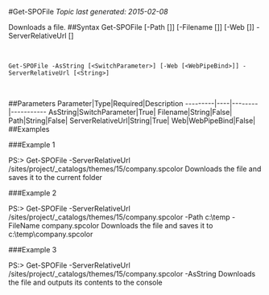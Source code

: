 #Get-SPOFile
*Topic last generated: 2015-02-08*

Downloads a file.
##Syntax
    Get-SPOFile [-Path [<String>]] [-Filename [<String>]] [-Web [<WebPipeBind>]] -ServerRelativeUrl [<String>]

&nbsp;

    Get-SPOFile -AsString [<SwitchParameter>] [-Web [<WebPipeBind>]] -ServerRelativeUrl [<String>]

&nbsp;

##Parameters
Parameter|Type|Required|Description
---------|----|--------|-----------
AsString|SwitchParameter|True|
Filename|String|False|
Path|String|False|
ServerRelativeUrl|String|True|
Web|WebPipeBind|False|
##Examples

###Example 1
    
PS:> Get-SPOFile -ServerRelativeUrl /sites/project/_catalogs/themes/15/company.spcolor
Downloads the file and saves it to the current folder

###Example 2
    
PS:> Get-SPOFile -ServerRelativeUrl /sites/project/_catalogs/themes/15/company.spcolor -Path c:\temp -FileName company.spcolor
Downloads the file and saves it to c:\temp\company.spcolor

###Example 3
    
PS:> Get-SPOFile -ServerRelativeUrl /sites/project/_catalogs/themes/15/company.spcolor -AsString
Downloads the file and outputs its contents to the console
